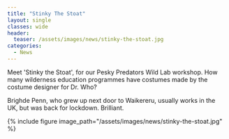 ```yaml
---
title: "Stinky The Stoat"
layout: single
classes: wide
header:
  teaser: /assets/images/news/stinky-the-stoat.jpg
categories:
  - News
---
```


Meet 'Stinky the Stoat', for our Pesky Predators Wild Lab workshop. How many wilderness education programmes have costumes made by the costume designer for Dr. Who?  

Brighde Penn, who grew up next door to Waikereru, usually works in the UK, but was back for lockdown.  Brilliant.

{% include figure image_path="/assets/images/news/stinky-the-stoat.jpg" %}
